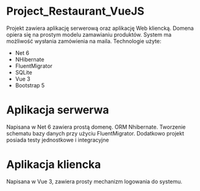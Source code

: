 # Project_Restaurant_VueJS

Projekt zawiera aplikację serwerową oraz aplikację Web kliencką. Domena opiera się na prostym modelu zamawianiu produktów. System ma możliwość wysłania zamówienia na maila. Technologie użyte:

- Net 6
- NHibernate
- FluentMigrator
- SQLite
- Vue 3
- Bootstrap 5

# Aplikacja serwerwa

Napisana w Net 6 zawiera prostą domenę. ORM Nhibernate. Tworzenie schematu bazy danych przy użyciu FluentMigrator. Dodatkowo projekt posiada testy jednostkowe i integracyjne

# Aplikacja kliencka

Napisana w Vue 3, zawiera prosty mechanizm logowania do systemu.
